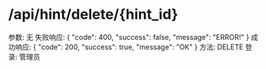 # /api/hint/delete/{hint_id}

参数: 无
失败响应: {
"code": 400,
"success": false,
"message": "ERROR!"
}
成功响应: {
"code": 200,
"success": true,
"message": "OK"
}
方法: DELETE
登录: 管理员